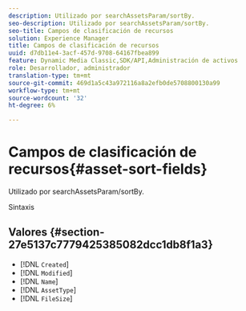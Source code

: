 ```yaml
---
description: Utilizado por searchAssetsParam/sortBy.
seo-description: Utilizado por searchAssetsParam/sortBy.
seo-title: Campos de clasificación de recursos
solution: Experience Manager
title: Campos de clasificación de recursos
uuid: d7db11e4-3acf-457d-9708-64167fbea899
feature: Dynamic Media Classic,SDK/API,Administración de activos
role: Desarrollador, administrador
translation-type: tm+mt
source-git-commit: 469d1a5c43a972116a8a2efb0de5708800130a99
workflow-type: tm+mt
source-wordcount: '32'
ht-degree: 6%

---
```



# Campos de clasificación de recursos{#asset-sort-fields}

Utilizado por searchAssetsParam/sortBy.

Sintaxis

## Valores {#section-27e5137c7779425385082dcc1db8f1a3}

* [!DNL `Created`]
* [!DNL `Modified`]
* [!DNL `Name`]
* [!DNL `AssetType`]
* [!DNL `FileSize`]

